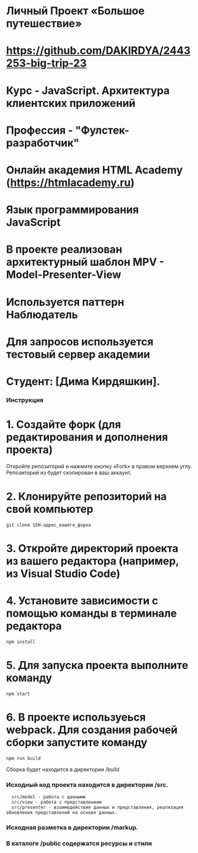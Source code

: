 # Личный Проект «Большое путешествие»
# https://github.com/DAKIRDYA/2443253-big-trip-23
# Курс - JavaScript. Архитектура клиентских приложений
# Профессия - "Фулстек-разработчик"
# Онлайн академия HTML Academy (https://htmlacademy.ru)

# Язык программирования JavaScript
# В проекте реализован архитектурный шаблон MPV - Model-Presenter-View
# Используется паттерн Наблюдатель
# Для запросов используется тестовый сервер академии

# Студент: [Дима Кирдяшкин].




### Инструкция


# 1. Создайте форк (для редактирования и дополнения проекта)

Откройте репозиторий и нажмите кнопку «Fork» в правом верхнем углу. Репозиторий из будет скопирован в ваш аккаунт.

# 2. Клонируйте репозиторий на свой компьютер

```
git clone SSH-адрес_вашего_форка
```

# 3. Откройте директорий проекта из вашего редактора (например, из Visual Studio Code)

# 4. Установите зависимости с помощью команды в терминале редактора

```
npm install
```

# 5. Для запуска проекта выполните команду

```
npm start
```

# 6. В проекте используеься webpack. Для создания рабочей сборки запустите команду
```
npm run build
```
Сборка будет находится в директории /build

### Исходный код проекта находится в директории /src.
```
  src/model - работа с данными
  src/view - работа с представлением
  src/presenter - взаимодействие данных и представления, реализация обновления представлений на основе данных.
```
### Исходная разметка в директории /markup.
### В каталоге /public содержатся ресурсы и стили
